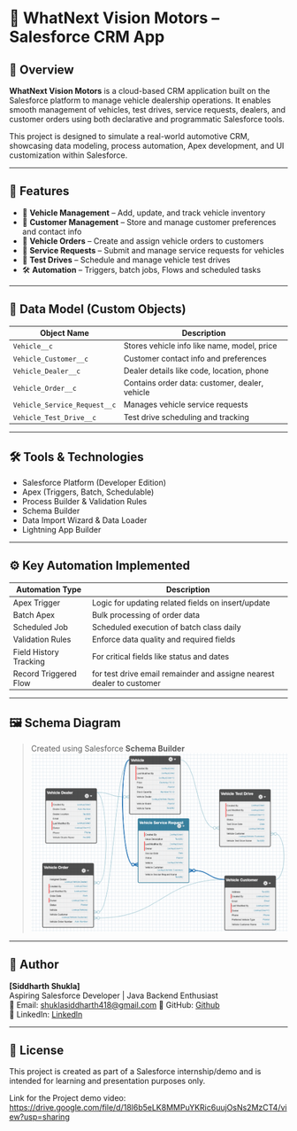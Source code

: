 # 🚗 WhatNext Vision Motors – Salesforce CRM App

## 📌 Overview

**WhatNext Vision Motors** is a cloud-based CRM application built on the Salesforce platform to manage vehicle dealership operations. It enables smooth management of vehicles, test drives, service requests, dealers, and customer orders using both declarative and programmatic Salesforce tools.

This project is designed to simulate a real-world automotive CRM, showcasing data modeling, process automation, Apex development, and UI customization within Salesforce.

---

## 🚀 Features

- 🔧 **Vehicle Management** – Add, update, and track vehicle inventory
- 👥 **Customer Management** – Store and manage customer preferences and contact info
- 🛒 **Vehicle Orders** – Create and assign vehicle orders to customers
- 🧾 **Service Requests** – Submit and manage service requests for vehicles
- 🚗 **Test Drives** – Schedule and manage vehicle test drives
- 🛠️ **Automation** – Triggers, batch jobs, Flows and scheduled tasks

---

## 🧩 Data Model (Custom Objects)

| Object Name             | Description                                     |
|------------------------|-------------------------------------------------|
| `Vehicle__c`           | Stores vehicle info like name, model, price     |
| `Vehicle_Customer__c`  | Customer contact info and preferences           |
| `Vehicle_Dealer__c`    | Dealer details like code, location, phone       |
| `Vehicle_Order__c`     | Contains order data: customer, dealer, vehicle  |
| `Vehicle_Service_Request__c` | Manages vehicle service requests        |
| `Vehicle_Test_Drive__c`| Test drive scheduling and tracking              |

---

## 🛠️ Tools & Technologies

- Salesforce Platform (Developer Edition)
- Apex (Triggers, Batch, Schedulable)
- Process Builder & Validation Rules
- Schema Builder
- Data Import Wizard & Data Loader
- Lightning App Builder

---

## ⚙️ Key Automation Implemented

| Automation Type        | Description                                                           |
|------------------------|-----------------------------------------------------------------------|
| Apex Trigger           | Logic for updating related fields on insert/update                    |
| Batch Apex             | Bulk processing of order data                                         |
| Scheduled Job          | Scheduled execution of batch class daily                              |
| Validation Rules       | Enforce data quality and required fields                              |
| Field History Tracking | For critical fields like status and dates                             |
| Record Triggered Flow  | for test drive email remainder and assigne nearest dealer to customer |

---

## 🖼️ Schema Diagram

> Created using Salesforce **Schema Builder**  
> ![Schema Screenshot](./ScreenShots/Schema.png)

---

## 👤 Author

**[Siddharth Shukla]**  
Aspiring Salesforce Developer | Java Backend Enthusiast  
📧 Email: shuklasiddharth418@gmail.com 
🔗 GitHub: [Github](https://github.com/Siddharth3271)  
🔗 LinkedIn: [Linkedln](https://www.linkedin.com/in/siddharth-shukla-61ab0124b/)

---

## 📄 License

This project is created as part of a Salesforce internship/demo and is intended for learning and presentation purposes only.


Link for the Project demo video: https://drive.google.com/file/d/18l6b5eLK8MMPuYKRic6uujOsNs2MzCT4/view?usp=sharing
